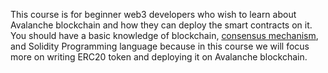 

This course is for beginner web3 developers who wish to learn about Avalanche blockchain and how they can deploy the smart contracts on it. You should have a basic knowledge of blockchain, <a href="https://metaschool.so/articles/consensus-mechanism-meaning/" target="_blank">consensus mechanism</a>, and Solidity Programming language because in this course we will focus more on writing ERC20 token and deploying it on Avalanche blockchain.



